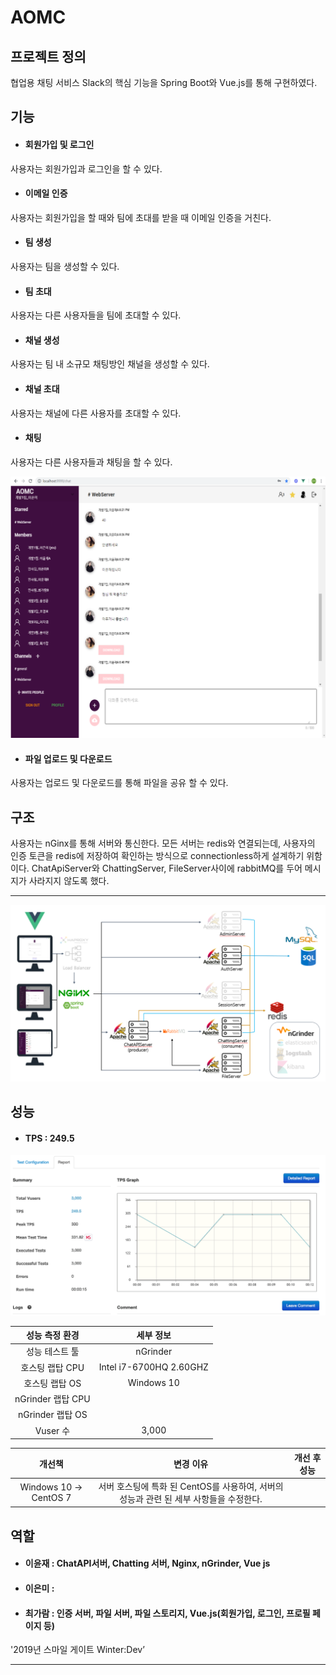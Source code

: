 # AOMC

## 프로젝트 정의
협업용 채팅 서비스 Slack의 핵심 기능을 Spring Boot와 Vue.js를 통해 구현하였다.

## 기능
* #### 회원가입 및 로그인 
사용자는 회원가입과 로그인을 할 수 있다.

* #### 이메일 인증
사용자는 회원가입을 할 때와 팀에 초대를 받을 때 이메일 인증을 거친다.

* #### 팀 생성
사용자는 팀을 생성할 수 있다.

* #### 팀 초대
사용자는 다른 사용자들을 팀에 초대할 수 있다.

* #### 채널 생성
사용자는 팀 내 소규모 채팅방인 채널을 생성할 수 있다.

* #### 채널 초대
사용자는 채널에 다른 사용자를 초대할 수 있다.

* #### 채팅
사용자는 다른 사용자들과 채팅을 할 수 있다.

![coop-chatting](https://github.com/AOMC-Coop/AOMC/blob/master/COMMON/chatting.png?raw=true)


* #### 파일 업로드 및 다운로드
사용자는 업로드 및 다운로드를 통해 파일을 공유 할 수 있다.

## 구조
사용자는 nGinx를 통해 서버와 통신한다. 모든 서버는 redis와 연결되는데, 사용자의 인증 토큰을 redis에 저장하여 확인하는 방식으로 connectionless하게 설계하기 위함이다. ChatApiServer와 ChattingServer, FileServer사이에 rabbitMQ를 두어 메시지가 사라지지 않도록 했다.

***

![Coop](https://github.com/AOMC-Coop/AOMC/blob/master/COMMON/coop-architecture.png?raw=true)

## 성능
* #### TPS : 249.5
![Coop](https://github.com/AOMC-Coop/AOMC/blob/master/COMMON/TPS_1.png)

성능 측정 환경 | 세부 정보 
:---: | :---: |
성능 테스트 툴 | nGrinder
호스팅 랩탑 CPU | Intel i7-6700HQ 2.60GHZ
호스팅 랩탑 OS | Windows 10
nGrinder 랩탑 CPU |
nGrinder 랩탑 OS |
Vuser 수 | 3,000

개선책 | 변경 이유 | 개선 후 성능 
:---: | :---: | :---: 
Windows 10 -> CentOS 7 | 서버 호스팅에 특화 된 CentOS를 사용하여, 서버의 성능과 관련 된 세부 사항들을 수정한다. | 

## 역할

* #### 이윤재 : ChatAPI서버, Chatting 서버, Nginx, nGrinder, Vue js
* #### 이은미 : 
* #### 최가람 : 인증 서버, 파일 서버, 파일 스토리지, Vue.js(회원가입, 로그인, 프로필 페이지 등)

'2019년 스마일 게이트 Winter:Dev’

***
